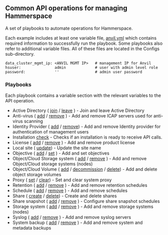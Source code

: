 ## Common API operations for managing Hammerspace

A set of playbooks to automate operations for Hammerspace.

Each example includes at least one variable file, [anvil.yml](anvil.yml) which contains required
information to successfully run the playbook. Some playbooks also refer to additional variable files. All of these files are located in the Configs sub-directory.

```
data_cluster_mgmt_ip: <ANVIL MGMT IP>   # management IP for Anvil
hsuser:               admin             # user with admin level role
password:             ''                # admin user password
```
### Playbooks ###
Each playbook contains a variable section with the relevant variables to the API operation.

- Active Directory ( [join](ad-join.yml) / [leave](ad-leave.yml) ) - Join and leave Active Directory
- Anti-virus ( [add](av-add.yml) / [remove](av-remove.yml) ) - Add and remove ICAP servers used for anti-virus scanning
- Identity Provider ( [add](idp-add.yml) / [remove](idp-remove.yml)) - Add and remove Identity provider for authentication of management users
- Installation [check](install-ready.yml) - Checks if an installation is ready to receive API calls.
- License ( [add](license-node-add.yml) / [remove](license-node-remove.yml) ) - Add and remove product license
- Local site ( [update](local-site-update.yml)) - Update the site name
- Objective ( [add](objective-add.yml) / [set](objective-set.yml) ) - Add and set objectives
- Object/Cloud Storage system ( [add](object-storage-system-add.yml) / [remove](object-storage-system-remove.yml) ) - Add and remove Object/Cloud storage systems (nodes)
- Object/Cloud Volume ( [add](object-storage-volume-add.yml) / [decommission](object-storage-volume-decommission.yml) /  [delete](object-storage-volume-delete.yml)) - Add and delete object storage volumes
- Proxy ( [set](proxy-set.yml) / [clear](proxy-clear.yml)) - Set and clear system proxy
- Retention ( [add](retention-add.yml) / [remove](retention-delete.yml) ) - Add and remove retention schedules
- Schedule ( [add](schedule-add.yml) / [remove](schedule-remove.yml) ) - Add and remove schedules
- Share ( [create](share-create.yml) / [delete](share-delete.yml)) - Create and delete shares
- Share snapshot ( [add](share-snapshot-add.yml) / [remove](share-snapshot-remove.yml) ) - Configure share snapshot schedules
- Storage system ( [add](storage-system-add.yml) / [remove](storage-system-remove.yml) ) - Add and remove storage systems (nodes)
- Syslog ( [add](syslog-add.yml) / [remove](syslog-remove.yml) ) - Add and remove syslog servers
- System backup ( [add](system-backup-add.yml) / [remove](system-backup-remove.yml) ) - Add and remove system and metadata backups
